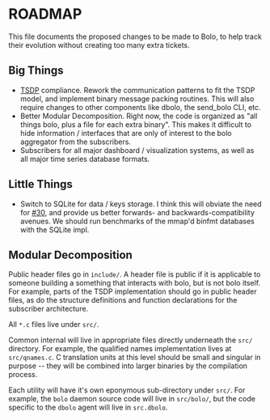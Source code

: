 ROADMAP
=======

This file documents the proposed changes to be made to Bolo, to
help track their evolution without creating too many extra
tickets.

Big Things
----------

- [TSDP][tsdp] compliance.  Rework the communication patterns to
  fit the TSDP model, and implement binary message packing
  routines.  This will also require changes to other components
  like dbolo, the send\_bolo CLI, etc.
- Better Modular Decomposition.  Right now, the code is organized
  as "all things bolo, plus a file for each extra binary".  This
  makes it difficult to hide information / interfaces that are
  only of interest to the bolo aggregator from the subscribers.
- Subscribers for all major dashboard / visualization systems,
  as well as all major time series database formats.



Little Things
-------------

- Switch to SQLite for data / keys storage.  I think this will
  obviate the need for [#30][bolo-30], and provide us better
  forwards- and backwards-compatibility avenues.  We should run
  benchmarks of the mmap'd binfmt databases with the SQLite impl.


Modular Decomposition
---------------------

Public header files go in `include/`.  A header file is public if
it is applicable to someone building a something that interacts
with bolo, but is not bolo itself.  For example, parts of the TSDP
implementation should go in public header files, as do the
structure definitions and function declarations for the subscriber
architecture.

All `*.c` files live under `src/`.

Common internal will live in appropriate files directly underneath
the `src/` directory.  For example, the qualified names
implementation lives at `src/qnames.c`.  C translation units at
this level should be small and singular in purpose -- they will be
combined into larger binaries by the compilation process.

Each utility will have it's own eponymous sub-directory under
`src/`.  For example, the `bolo` daemon source code will live in
`src/bolo/`, but the code specific to the `dbolo` agent will live
in `src.dbolo`.




[tsdp]: https://github.com/bolo/rfc/blob/master/draft-hunt-tsdp-00.txt
[bolo-30]: https://github.com/bolo/bolo/issues/30

